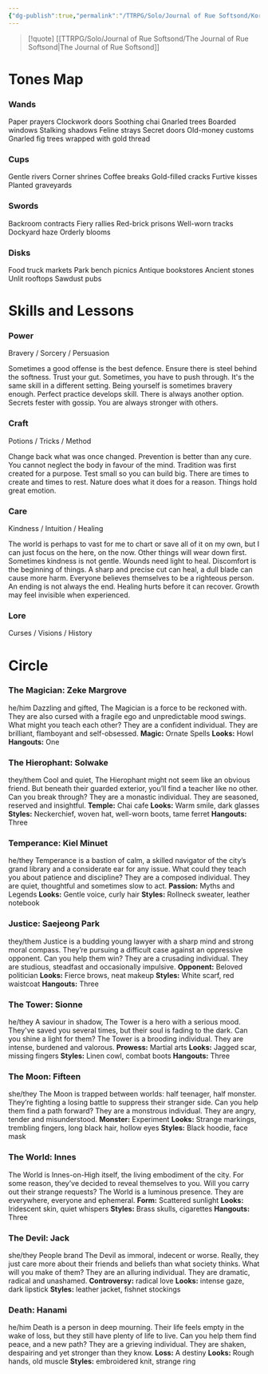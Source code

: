 ```yaml
---
{"dg-publish":true,"permalink":"/TTRPG/Solo/Journal of Rue Softsond/Koriko - The Year in Innes-on-High/00. Map and Skills/"}
---
```


> [!quote] [[TTRPG/Solo/Journal of Rue Softsond/The Journal of Rue Softsond\|The Journal of Rue Softsond]]

# Tones Map

### Wands
Paper prayers
Clockwork doors
Soothing chai
Gnarled trees
Boarded windows
Stalking shadows
Feline strays
Secret doors
Old-money customs
Gnarled fig trees wrapped with gold thread
### Cups
Gentle rivers
Corner shrines
Coffee breaks
Gold-filled cracks
Furtive kisses
Planted graveyards
### Swords
Backroom contracts
Fiery rallies
Red-brick prisons
Well-worn tracks
Dockyard haze
Orderly blooms
### Disks
Food truck markets
Park bench picnics
Antique bookstores
Ancient stones
Unlit rooftops
Sawdust pubs
# Skills and Lessons

### Power
Bravery / Sorcery / Persuasion

Sometimes a good offense is the best defence.
Ensure there is steel behind the softness.
Trust your gut.
Sometimes, you have to push through.
It's the same skill in a different setting.
Being yourself is sometimes bravery enough.
Perfect practice develops skill.
There is always another option.
Secrets fester with gossip.
You are always stronger with others.
### Craft
Potions / Tricks / Method

Change back what was once changed.
Prevention is better than any cure.
You cannot neglect the body in favour of the mind.
Tradition was first created for a purpose.
Test small so you can build big.
There are times to create and times to rest.
Nature does what it does for a reason.
Things hold great emotion.
### Care
Kindness / Intuition / Healing

The world is perhaps to vast for me to chart or save all of it on my own, but I can just focus on the here, on the now.
Other things will wear down first.
Sometimes kindness is not gentle.
Wounds need light to heal.
Discomfort is the beginning of things.
A sharp and precise cut can heal, a dull blade can cause more harm.
Everyone believes themselves to be a righteous person.
An ending is not always the end.
Healing hurts before it can recover.
Growth may feel invisible when experienced.
### Lore
Curses / Visions / History

# Circle

### The Magician: Zeke Margrove
he/him
Dazzling and gifted, The Magician is a force to be reckoned with. They are also cursed with a fragile ego and unpredictable mood swings. What might you teach each other?
They are a confident individual. They are brilliant, flamboyant and self-obsessed.
**Magic:** Ornate Spells
**Looks:** Howl
**Hangouts:** One

### The Hierophant: Solwake
they/them
Cool and quiet, The Hierophant might not seem like an obvious friend. But beneath their guarded exterior, you’ll find a teacher like no other. Can you break through?
They are a monastic individual. They are seasoned, reserved and insightful.
**Temple:** Chai cafe
**Looks:** Warm smile, dark glasses
**Styles:** Neckerchief, woven hat, well-worn boots, tame ferret
**Hangouts:** Three

### Temperance: Kiel Minuet
he/they
Temperance is a bastion of calm, a skilled navigator of the city’s grand library and a considerate ear for any issue. What could they teach you about patience and discipline?
They are a composed individual. They are quiet, thoughtful and sometimes slow to act.
**Passion:** Myths and Legends
**Looks:** Gentle voice, curly hair
**Styles:** Rollneck sweater, leather notebook

### Justice: Saejeong Park
they/them
Justice is a budding young lawyer with a sharp mind and strong moral compass. They’re pursuing a difficult case against an oppressive opponent. Can you help them win?
They are a crusading individual. They are studious, steadfast and occasionally impulsive.
**Opponent:** Beloved politician
**Looks:** Fierce brows, neat makeup
**Styles:** White scarf, red waistcoat
**Hangouts:** Three

### The Tower: Sionne
he/they
A saviour in shadow, The Tower is a hero with a serious mood. They've saved you several times, but their soul is fading to the dark. Can you shine a light for them?
The Tower is a brooding individual. They are intense, burdened and valorous.
**Prowess:** Martial arts
**Looks:** Jagged scar, missing fingers
**Styles:** Linen cowl, combat boots
**Hangouts:** Three

### The Moon: Fifteen
she/they
The Moon is trapped between worlds: half teenager, half monster. They’re fighting a losing battle to suppress their stranger side. Can you help them find a path forward?
They are a monstrous individual. They are angry, tender and misunderstood.
**Monster:** Experiment
**Looks:** Strange markings, trembling fingers, long black hair, hollow eyes
**Styles:** Black hoodie, face mask

### The World: Innes
The World is Innes-on-High itself, the living embodiment of the city. For some reason, they’ve decided to reveal themselves to you. Will you carry out their strange requests?
The World is a luminous presence. They are everywhere, everyone and ephemeral.
**Form:** Scattered sunlight
**Looks:** Iridescent skin, quiet whispers
**Styles:** Brass skulls, cigarettes
**Hangouts:** Three

### The Devil: Jack
she/they
People brand The Devil as immoral, indecent or worse. Really, they just care more about their friends  and beliefs than what society thinks. What will you make of them?
They are an alluring individual. They are dramatic, radical and unashamed.
**Controversy:** radical love
**Looks:** intense gaze, dark lipstick
**Styles:** leather jacket, fishnet stockings

### Death: Hanami
he/him
Death is a person in deep mourning. Their life feels empty in the wake of loss, but they still have plenty of life to live. Can you help them find peace, and a new path?
They are a grieving individual. They are shaken, despairing and yet stronger than they know.
**Loss:** A destiny
**Looks:** Rough hands, old muscle
**Styles:** embroidered knit, strange ring

